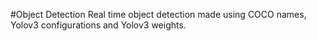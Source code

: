 #Object Detection
Real time object detection made using COCO names, Yolov3 configurations and Yolov3 weights.
